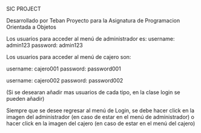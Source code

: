 SIC PROJECT

Desarrollado por Teban
Proyecto para la Asignatura de Programacion Orientada a Objetos

Los usuarios para acceder al menú de administrador es:
username: admin123
password: admin123

Los usuarios para acceder al menú de cajero son:

username: cajero001
password: password001

username: cajero002
password: password002


(Si se desearan añadir mas usuarios de cada tipo, en la clase login se pueden añadir)

Siempre que se desee regresar al menú de Login, se debe hacer click en la imagen del administrador (en caso de estar en el menú de administrador)
o hacer click en la imagen del cajero (en caso de estar en el menú del cajero)
